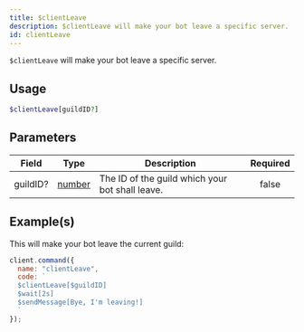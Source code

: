 ```yaml
---
title: $clientLeave
description: $clientLeave will make your bot leave a specific server.
id: clientLeave
---
```


`$clientLeave` will make your bot leave a specific server.

## Usage

```php
$clientLeave[guildID?]
```

## Parameters

| Field    | Type                                                                                              | Description                                     | Required |
| -------- | ------------------------------------------------------------------------------------------------- | ----------------------------------------------- | :------: |
| guildID? | [number](https://developer.mozilla.org/en-US/docs/Web/JavaScript/Reference/Global_Objects/Number) | The ID of the guild which your bot shall leave. |  false   |

## Example(s)

This will make your bot leave the current guild:

```javascript
client.command({
  name: "clientLeave",
  code: `
  $clientLeave[$guildID]
  $wait[2s]
  $sendMessage[Bye, I'm leaving!]
  `
});
```
